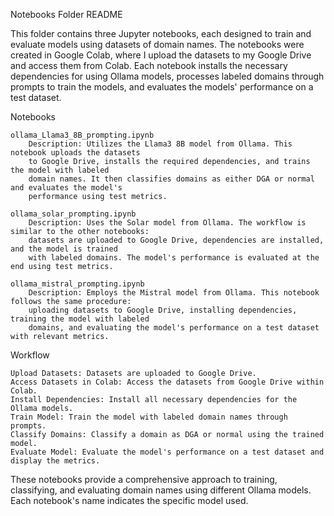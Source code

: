 Notebooks Folder README

This folder contains three Jupyter notebooks, each designed to train and evaluate models
using datasets of domain names. The notebooks were created in Google Colab, where I upload 
the datasets to my Google Drive and access them from Colab. Each notebook installs the 
necessary dependencies for using Ollama models, processes labeled domains through prompts 
to train the models, and evaluates the models' performance on a test dataset.

Notebooks

    ollama_Llama3_8B_prompting.ipynb
        Description: Utilizes the Llama3 8B model from Ollama. This notebook uploads the datasets 
        to Google Drive, installs the required dependencies, and trains the model with labeled 
        domain names. It then classifies domains as either DGA or normal and evaluates the model's 
        performance using test metrics.

    ollama_solar_prompting.ipynb
        Description: Uses the Solar model from Ollama. The workflow is similar to the other notebooks:
        datasets are uploaded to Google Drive, dependencies are installed, and the model is trained 
        with labeled domains. The model's performance is evaluated at the end using test metrics.

    ollama_mistral_prompting.ipynb
        Description: Employs the Mistral model from Ollama. This notebook follows the same procedure: 
        uploading datasets to Google Drive, installing dependencies, training the model with labeled 
        domains, and evaluating the model's performance on a test dataset with relevant metrics.

Workflow

    Upload Datasets: Datasets are uploaded to Google Drive.
    Access Datasets in Colab: Access the datasets from Google Drive within Colab.
    Install Dependencies: Install all necessary dependencies for the Ollama models.
    Train Model: Train the model with labeled domain names through prompts.
    Classify Domains: Classify a domain as DGA or normal using the trained model.
    Evaluate Model: Evaluate the model's performance on a test dataset and display the metrics.

These notebooks provide a comprehensive approach to training, classifying, and evaluating domain names
using different Ollama models. Each notebook's name indicates the specific model used.
